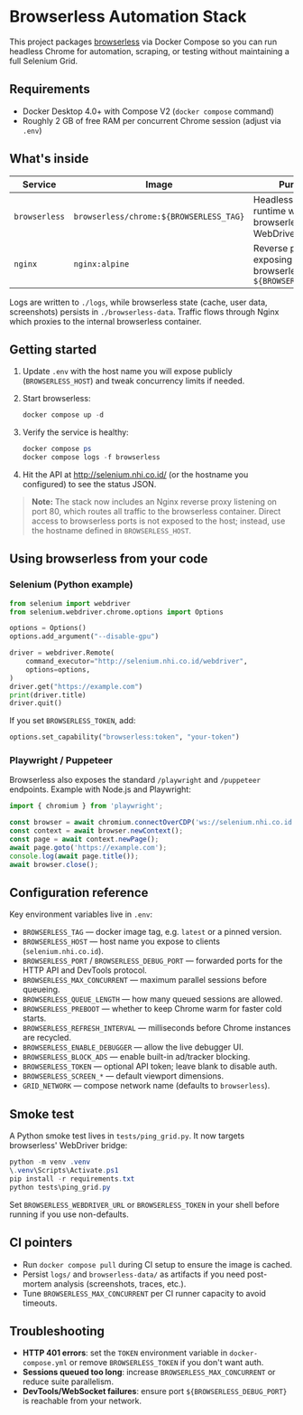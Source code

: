 # Browserless Automation Stack

This project packages [browserless](https://www.browserless.io/) via Docker Compose so you can run headless Chrome for automation, scraping, or testing without maintaining a full Selenium Grid.

## Requirements

- Docker Desktop 4.0+ with Compose V2 (`docker compose` command)
- Roughly 2 GB of free RAM per concurrent Chrome session (adjust via `.env`)

## What's inside

| Service | Image | Purpose | Ports |
| --- | --- | --- | --- |
| `browserless` | `browserless/chrome:${BROWSERLESS_TAG}` | Headless Chrome runtime with browserless API & WebDriver bridge | (internal) |
| `nginx` | `nginx:alpine` | Reverse proxy exposing browserless via `${BROWSERLESS_HOST}` | 80 (HTTP) |

Logs are written to `./logs`, while browserless state (cache, user data, screenshots) persists in `./browserless-data`. Traffic flows through Nginx which proxies to the internal browserless container.

## Getting started

1. Update `.env` with the host name you will expose publicly (`BROWSERLESS_HOST`) and tweak concurrency limits if needed.
2. Start browserless:

   ```powershell
   docker compose up -d
   ```

3. Verify the service is healthy:

   ```powershell
   docker compose ps
   docker compose logs -f browserless
   ```

4. Hit the API at <http://selenium.nhi.co.id/> (or the hostname you configured) to see the status JSON.

> **Note:** The stack now includes an Nginx reverse proxy listening on port 80, which routes all traffic to the browserless container. Direct access to browserless ports is not exposed to the host; instead, use the hostname defined in `BROWSERLESS_HOST`.

## Using browserless from your code

### Selenium (Python example)

```python
from selenium import webdriver
from selenium.webdriver.chrome.options import Options

options = Options()
options.add_argument("--disable-gpu")

driver = webdriver.Remote(
    command_executor="http://selenium.nhi.co.id/webdriver",
    options=options,
)
driver.get("https://example.com")
print(driver.title)
driver.quit()
```

If you set `BROWSERLESS_TOKEN`, add:

```python
options.set_capability("browserless:token", "your-token")
```

### Playwright / Puppeteer

Browserless also exposes the standard `/playwright` and `/puppeteer` endpoints. Example with Node.js and Playwright:

```javascript
import { chromium } from 'playwright';

const browser = await chromium.connectOverCDP('ws://selenium.nhi.co.id');
const context = await browser.newContext();
const page = await context.newPage();
await page.goto('https://example.com');
console.log(await page.title());
await browser.close();
```

## Configuration reference

Key environment variables live in `.env`:

- `BROWSERLESS_TAG` — docker image tag, e.g. `latest` or a pinned version.
- `BROWSERLESS_HOST` — host name you expose to clients (`selenium.nhi.co.id`).
- `BROWSERLESS_PORT` / `BROWSERLESS_DEBUG_PORT` — forwarded ports for the HTTP API and DevTools protocol.
- `BROWSERLESS_MAX_CONCURRENT` — maximum parallel sessions before queueing.
- `BROWSERLESS_QUEUE_LENGTH` — how many queued sessions are allowed.
- `BROWSERLESS_PREBOOT` — whether to keep Chrome warm for faster cold starts.
- `BROWSERLESS_REFRESH_INTERVAL` — milliseconds before Chrome instances are recycled.
- `BROWSERLESS_ENABLE_DEBUGGER` — allow the live debugger UI.
- `BROWSERLESS_BLOCK_ADS` — enable built-in ad/tracker blocking.
- `BROWSERLESS_TOKEN` — optional API token; leave blank to disable auth.
- `BROWSERLESS_SCREEN_*` — default viewport dimensions.
- `GRID_NETWORK` — compose network name (defaults to `browserless`).

## Smoke test

A Python smoke test lives in `tests/ping_grid.py`. It now targets browserless' WebDriver bridge:

```powershell
python -m venv .venv
\.venv\Scripts\Activate.ps1
pip install -r requirements.txt
python tests\ping_grid.py
```

Set `BROWSERLESS_WEBDRIVER_URL` or `BROWSERLESS_TOKEN` in your shell before running if you use non-defaults.

## CI pointers

- Run `docker compose pull` during CI setup to ensure the image is cached.
- Persist `logs/` and `browserless-data/` as artifacts if you need post-mortem analysis (screenshots, traces, etc.).
- Tune `BROWSERLESS_MAX_CONCURRENT` per CI runner capacity to avoid timeouts.

## Troubleshooting

- **HTTP 401 errors**: set the `TOKEN` environment variable in `docker-compose.yml` or remove `BROWSERLESS_TOKEN` if you don't want auth.
- **Sessions queued too long**: increase `BROWSERLESS_MAX_CONCURRENT` or reduce suite parallelism.
- **DevTools/WebSocket failures**: ensure port `${BROWSERLESS_DEBUG_PORT}` is reachable from your network.
